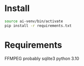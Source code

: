 # Install

```sh
source ai-venv/bin/activate
pip install -r requirements.txt
```


# Requirements

FFMPEG probably
sqlite3
python 3.10
